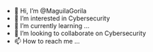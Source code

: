 - 👋 Hi, I’m @MaguilaGorila
- 👀 I’m interested in Cybersecurity
- 🌱 I’m currently learning ...
- 💞️ I’m looking to collaborate on Cybersecurity
- 📫 How to reach me ...

<!---
MaguilaGorila/MaguilaGorila is a ✨ special ✨ repository because its `README.md` (this file) appears on your GitHub profile.
You can click the Preview link to take a look at your changes.
--->
